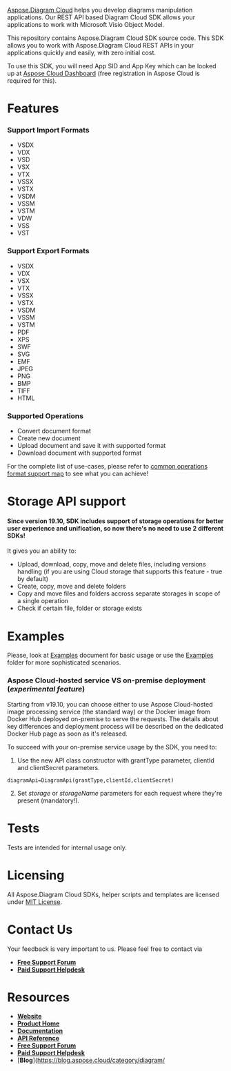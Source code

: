 [Aspose.Diagram Cloud](https://products.aspose.cloud/Diagram) helps you develop diagrams manipulation applications. Our REST API based Diagram Cloud SDK allows your applications to work with Microsoft Visio Object Model. 

This repository contains Aspose.Diagram Cloud SDK source code. This SDK allows you to work with Aspose.Diagram Cloud REST APIs in your applications quickly and easily, with zero initial cost.

To use this SDK, you will need App SID and App Key which can be looked up at [Aspose Cloud Dashboard](https://dashboard.aspose.cloud/#/apps) (free registration in Aspose Cloud is required for this).


# Features

### Support Import Formats  
* VSDX
* VDX
* VSD
* VSX
* VTX
* VSSX
* VSTX
* VSDM
* VSSM
* VSTM
* VDW
* VSS
* VST

### Support Export Formats  
* VSDX
* VDX
* VSX
* VTX
* VSSX
* VSTX
* VSDM
* VSSM
* VSTM
* PDF
* XPS
* SWF
* SVG
* EMF
* JPEG
* PNG
* BMP
* TIFF
* HTML

### Supported Operations
* Convert document format
* Create new document
* Upload document and save it with supported format
* Download document with supported format 

For the complete list of use-cases, please refer to [common operations format support map](https://docs.aspose.cloud/display/diagramcloud/Supported+File+Formats#SupportedFileFormats-CommonOperationsFormatSupportMap) to see what you can achieve!


# Storage API support
#### Since version 19.10, SDK includes support of storage operations for better user experience and unification, so now there's no need to use 2 different SDKs!

It gives you an ability to:
* Upload, download, copy, move and delete files, including versions handling (if you are using Cloud storage that supports this feature - true by default)
* Create, copy, move and delete folders
* Copy and move files and folders accross separate storages in scope of a single operation
* Check if certain file, folder or storage exists

# Examples
Please, look at [Examples](EXAMPLES.md) document for basic usage or use the [Examples](Examples) folder for more sophisticated scenarios.

### Aspose Cloud-hosted service VS on-premise deployment (*experimental feature*)
Starting from v19.10, you can choose either to use Aspose Cloud-hosted image processing service (the standard way) or the Docker image from Docker Hub deployed on-premise to serve the requests.
The details about key differences and deployment process will be described on the dedicated Docker Hub page as soon as it's released.

To succeed with your on-premise service usage by the SDK, you need to:
1. Use the new API class constructor with grantType parameter, clientId and clientSecret parameters.
```
diagramApi=DiagramApi(grantType,clientId,clientSecret)
```
2. Set *storage* or *storageName* parameters for each request where they're present (mandatory!).

# Tests
Tests are intended for internal usage only.

# Licensing
All Aspose.Diagram Cloud SDKs, helper scripts and templates are licensed under [MIT License](LICENSE).

# Contact Us
Your feedback is very important to us. Please feel free to contact via
+ [**Free Support Forum**](https://forum.aspose.cloud/c/diagram)
+ [**Paid Support Helpdesk**](https://helpdesk.aspose.cloud/)

# Resources
+ [**Website**](https://www.aspose.cloud)
+ [**Product Home**](https://products.aspose.cloud/diagram)
+ [**Documentation**](https://docs.aspose.cloud/display/diagramcloud/Home)
+ [**API Reference**](https://apireference.aspose.cloud/diagram/)
+ [**Free Support Forum**](https://forum.aspose.cloud/c/diagram)
+ [**Paid Support Helpdesk**](https://helpdesk.aspose.cloud/)
+ [**Blog**](https://blog.aspose.cloud/category/diagram/